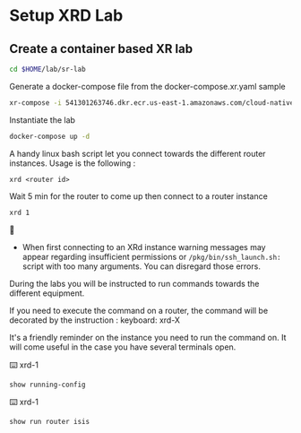 # Setup XRD Lab

## Create a container based XR lab

```bash
cd $HOME/lab/sr-lab
```

Generate a docker-compose file from the docker-compose.xr.yaml sample
```bash
xr-compose -i 541301263746.dkr.ecr.us-east-1.amazonaws.com/cloud-native-router -f docker-compose.xr.yml
```

Instantiate the lab
```bash
docker-compose up -d
```

A handy linux bash script let you connect towards the different router instances.
Usage is the following :
```
xrd <router id>
```

Wait 5 min for the router to come up then connect to a router instance
```bash
xrd 1
```

:pushpin:
- When first connecting to an XRd instance warning messages may appear regarding insufficient permissions or `/pkg/bin/ssh_launch.sh:` script with too many arguments. You can disregard those errors.

During the labs you will be instructed to run commands towards the different equipment.

If you need to execute the command on a router, the command will be decorated by the instruction : keyboard: xrd-X 

It's a friendly reminder on the instance you need to run the command on. It will come useful in the case you have several terminals open.

:keyboard: xrd-1

```bash
show running-config 
```

:keyboard: xrd-1

```bash
show run router isis
```